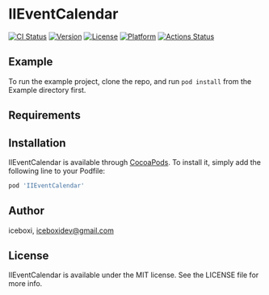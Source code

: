 # IIEventCalendar

[![CI Status](https://img.shields.io/travis/ice/IIEventCalendar.svg?style=flat)](https://travis-ci.org/ice/IIEventCalendar)
[![Version](https://img.shields.io/cocoapods/v/IIEventCalendar.svg?style=flat)](https://cocoapods.org/pods/IIEventCalendar)
[![License](https://img.shields.io/cocoapods/l/IIEventCalendar.svg?style=flat)](https://cocoapods.org/pods/IIEventCalendar)
[![Platform](https://img.shields.io/cocoapods/p/IIEventCalendar.svg?style=flat)](https://cocoapods.org/pods/IIEventCalendar)
[![Actions Status](https://github.com/iceboxi/IIEventCalendar/workflows/CI/badge.svg)](https://github.com/iceboxi/IIEventCalendar/actions)

## Example

To run the example project, clone the repo, and run `pod install` from the Example directory first.

## Requirements

## Installation

IIEventCalendar is available through [CocoaPods](https://cocoapods.org). To install
it, simply add the following line to your Podfile:

```ruby
pod 'IIEventCalendar'
```

## Author

iceboxi, iceboxidev@gmail.com

## License

IIEventCalendar is available under the MIT license. See the LICENSE file for more info.

